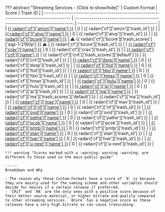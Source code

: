 ??? abstract "Streaming Services - [Click to show/hide]"
    | Custom Format                                                                               |                                     Score                                      | Trash ID                                 |
    | ------------------------------------------------------------------------------------------- | :----------------------------------------------------------------------------: | ---------------------------------------- |
    | [{{ radarr['cf']['amzn']['name'] }}](/Radarr/Radarr-collection-of-custom-formats/#amzn)     |                                       0                                        | {{ radarr['cf']['amzn']['trash_id'] }}   |
    | [{{ radarr['cf']['atvp']['name'] }}](/Radarr/Radarr-collection-of-custom-formats/#atvp)     |                                       0                                        | {{ radarr['cf']['atvp']['trash_id'] }}   |
    | [{{ radarr['cf']['bcore']['name'] }}](/Radarr/Radarr-collection-of-custom-formats/#bcore)   | :warning: {{ radarr['cf']['bcore']['trash_scores']['sqp-1-2160p'] }} :warning: | {{ radarr['cf']['bcore']['trash_id'] }}  |
    | [{{ radarr['cf']['crav']['name'] }}](/Radarr/Radarr-collection-of-custom-formats/#crav)     |                                       0                                        | {{ radarr['cf']['crav']['trash_id'] }}   |
    | [{{ radarr['cf']['crit']['name'] }}](/Radarr/Radarr-collection-of-custom-formats/#crit)     |             {{ radarr['cf']['crit']['trash_scores']['default'] }}              | {{ radarr['cf']['crit']['trash_id'] }}   |
    | [{{ radarr['cf']['dsnp']['name'] }}](/Radarr/Radarr-collection-of-custom-formats/#dsnp)     |                                       0                                        | {{ radarr['cf']['dsnp']['trash_id'] }}   |
    | [{{ radarr['cf']['fod']['name'] }}](/Radarr/Radarr-collection-of-custom-formats/#fod)       |                                       0                                        | {{ radarr['cf']['fod']['trash_id'] }}    |
    | [{{ radarr['cf']['hbo']['name'] }}](/Radarr/Radarr-collection-of-custom-formats/#hbo)       |                                       0                                        | {{ radarr['cf']['hbo']['trash_id'] }}    |
    | [{{ radarr['cf']['hmax']['name'] }}](/Radarr/Radarr-collection-of-custom-formats/#hmax)     |                                       0                                        | {{ radarr['cf']['hmax']['trash_id'] }}   |
    | [{{ radarr['cf']['hulu']['name'] }}](/Radarr/Radarr-collection-of-custom-formats/#hulu)     |                                       0                                        | {{ radarr['cf']['hulu']['trash_id'] }}   |
    | [{{ radarr['cf']['ip']['name'] }}](/Radarr/Radarr-collection-of-custom-formats/#ip)         |                                       0                                        | {{ radarr['cf']['ip']['trash_id'] }}     |
    | [{{ radarr['cf']['ma']['name'] }}](/Radarr/Radarr-collection-of-custom-formats/#ma)         |              {{ radarr['cf']['ma']['trash_scores']['default'] }}               | {{ radarr['cf']['ma']['trash_id'] }}     |
    | [{{ radarr['cf']['max']['name'] }}](/Radarr/Radarr-collection-of-custom-formats/#max)       |                                       0                                        | {{ radarr['cf']['max']['trash_id'] }}    |
    | [{{ radarr['cf']['nf']['name'] }}](/Radarr/Radarr-collection-of-custom-formats/#nf)         |                                       0                                        | {{ radarr['cf']['nf']['trash_id'] }}     |
    | [{{ radarr['cf']['ovid']['name'] }}](/Radarr/Radarr-collection-of-custom-formats/#ovid)     |                                       0                                        | {{ radarr['cf']['ovid']['trash_id'] }}   |
    | [{{ radarr['cf']['pathe']['name'] }}](/Radarr/Radarr-collection-of-custom-formats/#pathe)   |                                       0                                        | {{ radarr['cf']['pathe']['trash_id'] }}  |
    | [{{ radarr['cf']['pcok']['name'] }}](/Radarr/Radarr-collection-of-custom-formats/#pcok)     |                                       0                                        | {{ radarr['cf']['pcok']['trash_id'] }}   |
    | [{{ radarr['cf']['pmtp']['name'] }}](/Radarr/Radarr-collection-of-custom-formats/#pmtp)     |                                       0                                        | {{ radarr['cf']['pmtp']['trash_id'] }}   |
    | [{{ radarr['cf']['stan']['name'] }}](/Radarr/Radarr-collection-of-custom-formats/#stan)     |                                       0                                        | {{ radarr['cf']['stan']['trash_id'] }}   |
    | [{{ radarr['cf']['tver']['name'] }}](/Radarr/Radarr-collection-of-custom-formats/#tver)     |                                       0                                        | {{ radarr['cf']['tver']['trash_id'] }}   |
    | [{{ radarr['cf']['u-next']['name'] }}](/Radarr/Radarr-collection-of-custom-formats/#u-next) |                                       0                                        | {{ radarr['cf']['u-next']['trash_id'] }} |
    

    !!! warning "Scores marked with a :warning: warning :warning: are different to those used in the main public guide"

    ------
    Breakdown and Why

    - The reason why these Custom Formats have a score of `0` is because they are mainly used for the naming scheme and other variables should decide for movies if a certain release if preferred.
    - `CRiT` and `MA` are the only ones with a positive score because of their better source material, or higher bitrate and quality compared to other streaming services. `BCore` has a negative score as these releases have a very high bitrate so can cause transcoding.
